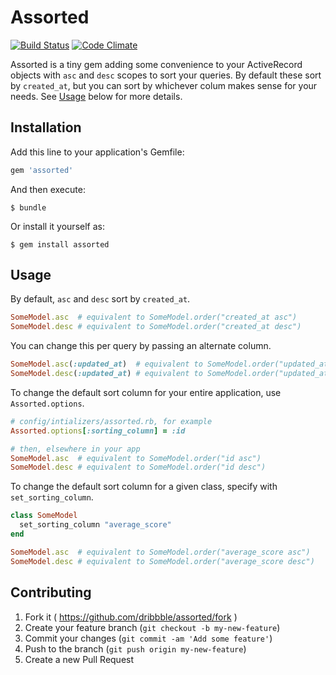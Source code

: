 # Assorted

[![Build Status](https://travis-ci.org/dribbble/assorted.svg)](https://travis-ci.org/dribbble/assorted)
[![Code Climate](https://codeclimate.com/github/dribbble/assorted/badges/gpa.svg)](https://codeclimate.com/github/dribbble/assorted)

Assorted is a tiny gem adding some convenience to your ActiveRecord objects with `asc` and `desc` scopes to sort your queries. By default these sort by `created_at`, but you can sort by whichever colum makes sense for your needs. See [Usage](#usage) below for more details.

## Installation

Add this line to your application's Gemfile:

```ruby
gem 'assorted'
```

And then execute:

    $ bundle

Or install it yourself as:

    $ gem install assorted

## Usage

By default, `asc` and `desc` sort by `created_at`.

```ruby
SomeModel.asc  # equivalent to SomeModel.order("created_at asc")
SomeModel.desc # equivalent to SomeModel.order("created_at desc")
```

You can change this per query by passing an alternate column.

```ruby
SomeModel.asc(:updated_at)  # equivalent to SomeModel.order("updated_at asc")
SomeModel.desc(:updated_at) # equivalent to SomeModel.order("updated_at desc")
```

To change the default sort column for your entire application, use `Assorted.options`.

```ruby
# config/intializers/assorted.rb, for example
Assorted.options[:sorting_column] = :id

# then, elsewhere in your app
SomeModel.asc  # equivalent to SomeModel.order("id asc")
SomeModel.desc # equivalent to SomeModel.order("id desc")
```

To change the default sort column for a given class, specify with `set_sorting_column`.

```ruby
class SomeModel
  set_sorting_column "average_score"
end

SomeModel.asc  # equivalent to SomeModel.order("average_score asc")
SomeModel.desc # equivalent to SomeModel.order("average_score desc")
```

## Contributing

1. Fork it ( https://github.com/dribbble/assorted/fork )
2. Create your feature branch (`git checkout -b my-new-feature`)
3. Commit your changes (`git commit -am 'Add some feature'`)
4. Push to the branch (`git push origin my-new-feature`)
5. Create a new Pull Request
